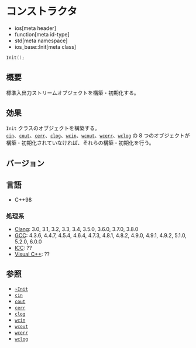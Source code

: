 # コンストラクタ
* ios[meta header]
* function[meta id-type]
* std[meta namespace]
* ios_base::Init[meta class]

```cpp
Init();
```

## 概要
標準入出力ストリームオブジェクトを構築・初期化する。


## 効果
`Init` クラスのオブジェクトを構築する。  
[`cin`](../../../iostream/cin.md)、[`cout`](../../../iostream/cout.md)、[`cerr`](../../../iostream/cerr.md)、[`clog`](../../../iostream/clog.md)、[`wcin`](../../../iostream/wcin.md.nolink)、[`wcout`](../../../iostream/wcout.md.nolink)、[`wcerr`](../../../iostream/wcerr.md.nolink)、[`wclog`](../../../iostream/wclog.md.nolink) の 8 つのオブジェクトが構築・初期化されていなければ、それらの構築・初期化を行う。


## バージョン
## 言語
- C++98

### 処理系
- [Clang](/implementation.md#clang): 3.0, 3.1, 3.2, 3.3, 3.4, 3.5.0, 3.6.0, 3.7.0, 3.8.0
- [GCC](/implementation.md#gcc): 4.3.6, 4.4.7, 4.5.4, 4.6.4, 4.7.3, 4.8.1, 4.8.2, 4.9.0, 4.9.1, 4.9.2, 5.1.0, 5.2.0, 6.0.0
- [ICC](/implementation.md#icc): ??
- [Visual C++](/implementation.md#visual_cpp): ??


## 参照
- [`~Init`](op_destructor.md)
- [`cin`](../../../iostream/cin.md)
- [`cout`](../../../iostream/cout.md)
- [`cerr`](../../../iostream/cerr.md)
- [`clog`](../../../iostream/clog.md)
- [`wcin`](../../../iostream/wcin.md.nolink)
- [`wcout`](../../../iostream/wcout.md.nolink)
- [`wcerr`](../../../iostream/wcerr.md.nolink)
- [`wclog`](../../../iostream/wclog.md.nolink)
